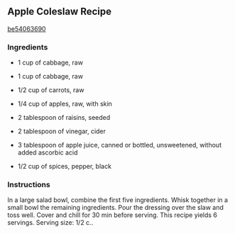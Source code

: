 ## Apple Coleslaw Recipe

[be54063690](http://cookeatshare.com/recipes/apple-coleslaw-66706)

### Ingredients

 - 1 cup of cabbage, raw

 - 1 cup of cabbage, raw

 - 1/2 cup of carrots, raw

 - 1/4 cup of apples, raw, with skin

 - 2 tablespoon of raisins, seeded

 - 2 tablespoon of vinegar, cider

 - 3 tablespoon of apple juice, canned or bottled, unsweetened, without added ascorbic acid

 - 1/2 cup of spices, pepper, black

### Instructions

In a large salad bowl, combine the first five ingredients. Whisk together in a small bowl the remaining ingredients. Pour the dressing over the slaw and toss well. Cover and chill for 30 min before serving. This recipe yields 6 servings. Serving size: 1/2 c..
